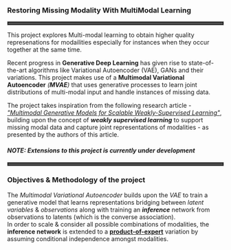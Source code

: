 <h3>Restoring Missing Modality With MultiModal Learning</h3>

<hr style="border: 4px double grey"></hr>

This project explores Multi-modal learning to obtain higher quality represenations for modailities especially for instances when they occur together at the same time.
<br>

Recent progress in <b>Generative Deep Learning</b> has given rise to state-of-the-art algorithms like Variational Autoencoder (VAE), GANs and their variations. This project makes use of a <b>Multimodal Variational Autoencoder</b> <em>(<b>MVAE</b>)</em> that uses generative processes to learn joint distributions of multi-modal input and handle instances of missing data.
<br>

The project takes inspiration from the following research article - <em><a href="https://arxiv.org/pdf/1802.05335.pdf">"Multimodal Generative Models for Scalable Weakly-Supervised Learning"</a></em>, building upon the concept of <b><em>weakly supervised learning</em></b> to support missing modal data and capture joint representations of modalities - as presented by the authors of this article.
<br>

<h4><em>NOTE: Extensions to this project is currently under development</em></h4>

<hr style="border: 4px double grey"></hr>
<h3>Objectives & Methodology of the project</h3>

The <em>Multimodal Variational Autoencoder</em> builds upon the <em>VAE</em> to train a generative model that learns representations bridging between <em>latent variables</em> & <em>observations</em> along with training an <em><b>inference</b></em> network from observations to latents (which is the converse association).
<br>
In order to scale & consider all possible combinations of modalities, the <b>inference network</b> is extended to a <b><a href="https://en.wikipedia.org/wiki/Product_of_experts">product-of-expert</a></b> variation by assuming conditional independence amongst modalities.
